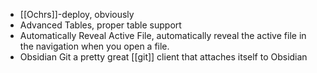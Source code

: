 - [[Ochrs]]-deploy, obviously
- Advanced Tables, proper table support
- Automatically Reveal Active File, automatically reveal the active file in the navigation when you open a file.
- Obsidian Git a pretty great [[git]] client that attaches itself to Obsidian